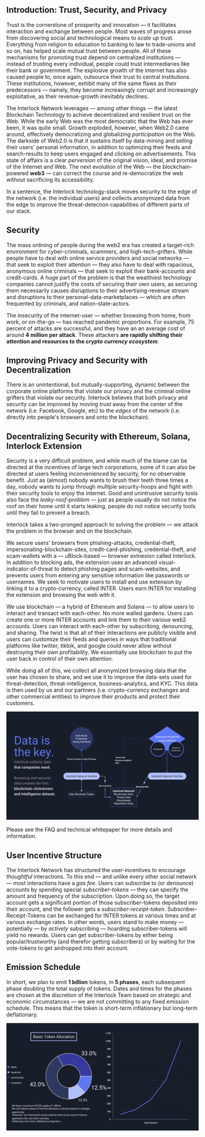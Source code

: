 ## Introduction: Trust, Security, and Privacy
Trust is the cornerstone of prosperity and innovation &mdash; it
facilitates interaction and exchange between people. Most waves of
progress arose from discovering social and technological means to *scale
up* trust. Everything from religion to education to banking to law to
trade-unions and so on, has helped scale mutual trust between people.
All of these mechanisms for promoting trust depend on centralized
institutions &mdash; instead of trusting every individual, people could
trust intermediaries like their bank or government. The explosive growth
of the internet has also caused people to, once again, outsource their
trust to central institutions. These institutions, however, exhibit many
of the same flaws as their predecessors &mdash; namely, they become
increasingly corrupt and increasingly exploitative, as their
revenue-growth inevitably declines. 

The Interlock Network leverages &mdash; among other things &mdash; the
latest Blockchain Technology to achieve decentralized and resilient
trust on the Web. While the early Web was the most democratic that the
Web has ever been, it was quite small. Growth exploded, however, when
Web2.0 came around, effectively democratizing and globalizing
*participation* on the Web. The darkside of Web2.0 is that it sustains
itself by data-mining and selling their users' personal information, in
addition to optimizing their feeds and search-results to keep users
engaged and clicking on advertisements. This state of affairs is a clear
*perversion* of the original vision, ideal, and promise of the Internet
and Web. The next evolution of the Web &mdash; the blockchain-powered
**web3** &mdash; can correct the course and re-democratize the web
without sacrificing its accessibility. 

In a sentence, the Interlock technology-stack moves security to the edge
of the network (i.e. the individual users) and collects anonymized data
from the edge to improve the threat-detection capabilities of different
parts of our stack. 

## Security
The mass onlining of people during the web2 era has created a
target-rich environment for cyber-criminals, scammers, and
high-tech-grifters. While people have to deal with online service
providers and social networks &mdash; that seek to exploit their
attention &mdash; they also have to deal with rapacious, anonymous
online criminals &mdash; that seek to exploit their bank-accounts and
credit-cards. A huge part of the problem is that the wealthiest
technology companies cannot justify the costs of securing their own
users, as securing them necessarily causes disruptions to their
advertising-revenue stream and disruptions to their
personal-data-marketplaces &mdash; which are often frequented by
criminals, and nation-state-actors. 

The insecurity of the internet-user &mdash; whether browsing from home,
from work, or on-the-go &mdash; has reached pandemic proportions. For
example, 75 percent of attacks are successful, and they have an an
average cost of around **4 million per attack**. These attackers **are
rapidly shifting their attention and resources to the *crypto currency
ecosystem***. 

## Improving Privacy and Security with Decentralization
There is an unintentional, but mutually-supporting, dynamic between the
corporate online platforms that violate our privacy and the criminal
online grifters that violate our security. Interlock believes that both
privacy and security can be improved by moving *trust* away from the
center of the network (i.e. Facebook, Google, etc) to the *edges* of the
network (i.e. directly into people's browsers and onto the blockchain). 

## Decentralizing Security with Ethereum, Solana, Interlock Extension
Security is a very difficult problem, and while much of the blame can be
directed at the incentives of large tech corporations, some of it can
also be directed at users feeling inconvenienced by security, for no
observable benefit. Just as (almost) nobody wants to brush their teeth
three times a day, nobody wants to jump through multiple security-hoops
and fight with their security tools to enjoy the internet. Good and
unintrusive security tools also face the *leaky-roof-problem* &mdash;
just as people usually do not notice the roof on their home until it
starts leaking, people do not notice security tools until they fail to
prevent a breach. 

Interlock takes a two-pronged approach to solving the problem &mdash; we
attack the problem in the browser and on the blockchain. 

We secure users' browsers from phishing-attacks, credential-theft,
impersonating-blockchain-sites, credit-card-phishing, credential-theft,
and scam-wallets with a &mdash; uBlock-based &mdash; browser extnesion
called Interlock. In addition to blocking ads, the extension uses an
advanced visual-indicator-of-threat to detect phishing pages and
scam-websites, and prevents users from entering any sensitive
information like passwords or usernames. We seek to motivate users to
install and use extension by linking it to a crypto-currency, called
INTER. Users earn INTER for installing the extension and browsing the
web with it. 

We use blockchain &mdash; a hybrid of Ethereum and Solana &mdash; to
allow users to interact and transact with each-other. No more walled
gardens. Users can create one or more INTER accounts and link them to
their various web2 accounts. Users can interact with each-other by
subscribing, denouncing, and sharing. The twist is that all of their
interactions are publicly visible and users can customize their feeds
and queries in ways that traditional platforms like twitter, tiktok, and
google could never allow without destroying their own profitability. We
essentially use blockchain to put the user back in control of their own
attention. 

While doing all of this, we collect all anonymized browsing data that
the user has chosen to share, and we use it to improve the data-sets
used for threat-detection, threat-intelligence, business-analytics, and
KYC. This data is then used by us and our partners (i.e. crypto-currency
exchanges and other commercial entities) to improve their products and
protect their customers. 

![](../imgs/data-graph.png)

Please see the FAQ and technical whitepaper for more details and
information. 

## User Incentive Structure
The Interlock Network has structured the user-incentives to encourage
*thoughtful* interactions. To this end &mdash; and unlike every other
social network &mdash; most interactions have a *gas fee*. Users can
subscribe to (or denounce) accounts by spending special
*subscriber-tokens* &mdash; they can specify the amount and frequency of
the subscription. Upon doing so, the target account gets a significant
portion of those subscriber-tokens deposited into their account, and the
follower gets a *subscriber-receipt-token*. Subscriber-Receipt-Tokens
can be exchanged for INTER tokens at various times and at various
exchange rates. In other words, users stand to make money &mdash;
potentially &mdash; by *actively* subscribing &mdash; hoarding
subscriber-tokens will yield no rewards. Users can get subscriber-tokens
by either being popular/trustworthy (and therefor getting subscribers)
or by waiting for the vote-tokens to get airdropped into their account. 

## Emission Schedule
In short, we plan to emit **1 billion** tokens, in **5 phases**, each
subsequent phase doubling the total supply of tokens. Dates and times
for the phases are chosen at the discretion of the Interlock Team based
on strategic and economic circumstances &mdash; we are not committing to
any fixed emission schedule. This means that the token is short-term
inflationary but long-term deflationary. 

![](../imgs/alloc-graph.png)

